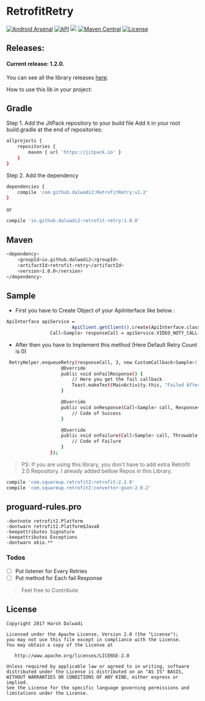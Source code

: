 # RetrofitRetry

[![Android Arsenal](https://img.shields.io/badge/Android%20Arsenal-RetrofitRetry-blue.svg?style=flat)](https://android-arsenal.com/details/1/5739)
[![API](https://img.shields.io/badge/API-14%2B-orange.svg?style=flat)](https://android-arsenal.com/api?level=14)
[![](https://jitpack.io/v/dalwadi2/RetrofitRetry.svg)](https://jitpack.io/#dalwadi2/RetrofitRetry/v1.1)
[![Maven Central](https://maven-badges.herokuapp.com/maven-central/io.github.dalwadi2/retrofit-retry/badge.svg)](https://maven-badges.herokuapp.com/maven-central/io.github.dalwadi2/retrofit-retry)
[![License](https://img.shields.io/badge/license-Apache%202-4EB1BA.svg)](https://www.apache.org/licenses/LICENSE-2.0.html)

## Releases:

#### Current release: 1.2.0.

You can see all the library releases [here](https://github.com/dalwadi2/RetrofitRetry/releases).

How to use this lib in your project: 
## Gradle
Step 1. Add the JitPack repository to your build file
Add it in your root build.gradle at the end of repositories:
```sh
allprojects {
	repositories {
		maven { url 'https://jitpack.io' }
	}
}
```

Step 2. Add the dependency
```sh
dependencies {
	compile 'com.github.dalwadi2:RetrofitRetry:v1.2'
}
```
or

```sh
compile 'io.github.dalwadi2:retrofit-retry:1.0.0'
```
## Maven
```sh
<dependency>
    <groupId>io.github.dalwadi2</groupId>
    <artifactId>retrofit-retry</artifactId>
    <version>1.0.0</version>
</dependency>
```
## Sample

- First you have to Create Object of your ApiInterface like below : 
```sh
ApiInterface apiService =
                        ApiClient.getClient().create(ApiInterface.class);
                Call<Sample> responseCall = apiService.VIDEO_NOTY_CALL();
```
- After then you have to Implement this method (Here Default Retry Count is 0)
```sh
 RetryHelper.enqueueRetry(responseCall, 3, new CustomCallback<Sample>() {
                    @Override
                    public void onFailResponse() {
                        // Here you get the fail callback
                        Toast.makeText(MainActivity.this, "Failed After Retry", Toast.LENGTH_SHORT).show();
                    }

                    @Override
                    public void onResponse(Call<Sample> call, Response<Sample> response) {
                        // Code of Success
                    }

                    @Override
                    public void onFailure(Call<Sample> call, Throwable t) {
                        // Code of Failure
                    }
                });
```
> PS: If you are using this library, you don't have to add extra Retrofit 2.0 Repository.
I already added bellow Repos in this Library.
```sh
compile 'com.squareup.retrofit2:retrofit:2.2.0'
compile 'com.squareup.retrofit2:converter-gson:2.0.2'
```
## proguard-rules.pro
```
-dontnote retrofit2.Platform
-dontwarn retrofit2.Platform$Java8
-keepattributes Signature
-keepattributes Exceptions
-dontwarn okio.**
```
### Todos

* [ ] Put listener for Every Retries
* [ ] Put method for Each fail Response

> Feel free to Contribute

## License

    Copyright 2017 Harsh Dalwadi

    Licensed under the Apache License, Version 2.0 (the "License");
    you may not use this file except in compliance with the License.
    You may obtain a copy of the License at

       http://www.apache.org/licenses/LICENSE-2.0

    Unless required by applicable law or agreed to in writing, software
    distributed under the License is distributed on an "AS IS" BASIS,
    WITHOUT WARRANTIES OR CONDITIONS OF ANY KIND, either express or implied.
    See the License for the specific language governing permissions and
    limitations under the License.
